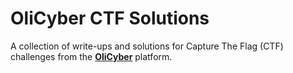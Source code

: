 
# OliCyber CTF Solutions

A collection of write-ups and solutions for Capture The Flag (CTF) challenges from the **[OliCyber](https://olicyber.it/)** platform.
